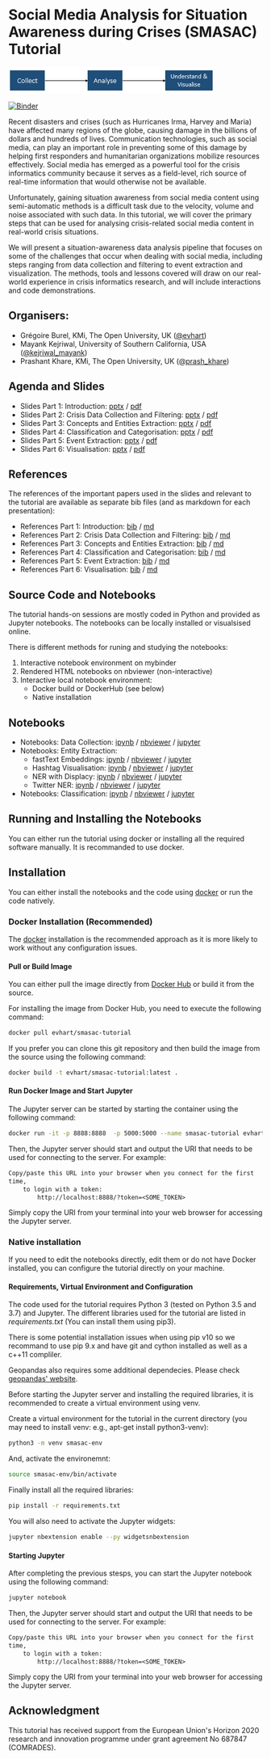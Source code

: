 # Social Media Analysis for Situation Awareness during Crises (SMASAC) Tutorial
![SMASAC](header.png "SMASAC")

[![Binder](https://mybinder.org/badge.svg)](https://mybinder.org/v2/gh/evhart/smasac-tutorial/master)

Recent disasters and crises (such as Hurricanes Irma, Harvey and Maria) have affected many regions of the globe, causing damage in the billions of dollars and hundreds of lives. Communication technologies, such as social media, can play an important role in preventing some of this damage by helping first responders and humanitarian organizations mobilize resources effectively. Social media has emerged as a powerful tool for the crisis informatics community because it serves as a field-level, rich source of real-time information that would otherwise not be available.

Unfortunately, gaining situation awareness from social media content using semi-automatic methods is a difficult task due to the velocity, volume and noise associated with such data. In this tutorial, we will cover the primary steps that can be used for analysing crisis-related social media content in real-world crisis situations.

We will present a situation-awareness data analysis pipeline that focuses on some of the challenges that occur when dealing with social media, including steps ranging from data collection and filtering to event extraction and visualization. The methods, tools and lessons covered will draw on our real-world experience in crisis informatics research, and will include interactions and code demonstrations.

## Organisers:
* Grégoire Burel, KMi, The Open University, UK ([@evhart](https://twitter.com/evhart))
* Mayank Kejriwal, University of Southern California, USA ([@kejriwal_mayank](https://twitter.com/kejriwal_mayank))
* Prashant Khare, KMi, The Open University, UK ([@prash_khare](https://twitter.com/prash_khare))

## Agenda and Slides
* Slides Part 1: Introduction: [pptx](slides/pptx/1-introduction.pptx) / [pdf](slides/pdf/1-introduction.pdf)
* Slides Part 2: Crisis Data Collection and Filtering: [pptx](slides/pptx/2-data-collection.pptx) / [pdf](slides/pdf/2-data-collection.pdf)
* Slides Part 3: Concepts and Entities Extraction: [pptx](slides/pptx/3-entity-extraction.pptx) / [pdf](slides/pdf/3-entity-extraction.pdf)
* Slides Part 4: Classification and Categorisation: [pptx](slides/pptx/4-classification.pptx) / [pdf](slides/pdf/4-classification.pdf)
* Slides Part 5: Event Extraction: [pptx](slides/pptx/5-event-extraction.pptx) / [pdf](slides/pdf/5-event-extraction.pdf)
* Slides Part 6: Visualisation: [pptx](slides/pptx/6-visualisation.pptx) / [pdf](slides/pdf/6-visualisation.pdf)

## References
The references of the important papers used in the slides and relevant to the tutorial are available as separate bib files (and as markdown for each presentation):
* References Part 1: Introduction: [bib](references/bib/1-introduction.bib) / [md](references/md/1-introduction.md)
* References Part 2: Crisis Data Collection and Filtering: [bib](references/bib/2-data-collection.bib) / [md](references/md/2-data-collection.md)
* References Part 3: Concepts and Entities Extraction: [bib](references/bib/3-entity-extraction.bib) / [md](references/md/3-entity-extraction.md)
* References Part 4: Classification and Categorisation: [bib](references/bib/4-classification.bib) / [md](references/md/4-classification.md)
* References Part 5: Event Extraction: [bib](references/bib/5-event-extraction.bib) / [md](references/md/5-event-extraction.md)
* References Part 6: Visualisation: [bib](references/bib/6-visualisation.bib) / [md](references/md/6-visualisation.md)



## Source Code and Notebooks
The tutorial hands-on sessions are mostly coded in Python and provided as Jupyter notebooks. The notebooks can be locally installed or visualsised online.

There is different methods for runing and studying the notebooks:
1. Interactive notebook environment on mybinder
2. Rendered HTML notebooks on nbviewer (non-interactive)
3. Interactive local notebook environment:
    * Docker build or DockerHub (see below)
    * Native installation

## Notebooks
* Notebooks: Data Collection: [ipynb](notebooks/2-data-collection.ipynb) / [nbviewer](http://nbviewer.jupyter.org/github/evhart/smasac-tutorial/blob/master/notebooks/2-data-collection.ipynb) / [jupyter](http://127.0.0.1:8888/notebooks/2-data-collection.ipynb)
* Notebooks: Entity Extraction: 
    * fastText Embeddings: [ipynb](notebooks/3-1-entity-extraction-fasttext-embedding.ipynb) / [nbviewer](http://nbviewer.jupyter.org/github/evhart/smasac-tutorial/blob/master/notebooks/3-1-entity-extraction-fasttext-embedding.ipynb) / [jupyter](http://127.0.0.1:8888/notebooks/3-1-entity-extraction-fasttext-embedding.ipynb)
    * Hashtag Visualisation: [ipynb](notebooks/3-2-entity-extraction-hashtag-visualization.ipynb) / [nbviewer](http://nbviewer.jupyter.org/github/evhart/smasac-tutorial/blob/master/notebooks/3-2-entity-extraction-hashtag-visualization.ipynb) / [jupyter](http://127.0.0.1:8888/notebooks/3-2-entity-extraction-hashtag-visualization.ipynb)
    * NER with Displacy: [ipynb](notebooks/3-3-entity-extraction-NER-displacy.ipynb) / [nbviewer](http://nbviewer.jupyter.org/github/evhart/smasac-tutorial/blob/master/notebooks/3-3-entity-extraction-NER-displacy.ipynb) / [jupyter](http://127.0.0.1:8888/notebooks/3-3-entity-extraction-NER-displacy.ipynb) 
    * Twitter NER: [ipynb](notebooks/3-4-entity-extraction-twitter-NER.ipynb) / [nbviewer](http://nbviewer.jupyter.org/github/evhart/smasac-tutorial/blob/master/notebooks/3-4-entity-extraction-twitter-NER.ipynb) / [jupyter](http://127.0.0.1:8888/notebooks/3-4-entity-extraction-twitter-NER.ipynb)
* Notebooks: Classification: [ipynb](notebooks/4-classification.ipynb) / [nbviewer](http://nbviewer.jupyter.org/github/evhart/smasac-tutorial/blob/master/notebooks/4-classification.ipynb) / [jupyter](http://127.0.0.1:8888/notebooks/4-classification.ipynb)


## Running and Installing the Notebooks
You can either run the tutorial using docker or installing all the required software manually. It is recommanded to use docker.


## Installation
You can either install the notebooks and the code using [docker](https://docker.com/) or run the code natively.

### Docker Installation (Recommended)
The [docker](https://docker.com/) installation is the recommended approach as it is more likely to work without any configuration issues.

#### Pull or Build Image
You can either pull the image directly from [Docker Hub](https://hub.docker.com) or build it from the source.

For installing the image from Docker Hub, you need to execute the following command:
```sh
docker pull evhart/smasac-tutorial
```

If you prefer you can clone this git repository and then build the image from the source using the following command:
```sh
docker build -t evhart/smasac-tutorial:latest .
```

#### Run Docker Image and Start Jupyter 
The Jupyter server can be started by starting the container using the following command:
```sh
docker run -it -p 8888:8888  -p 5000:5000 --name smasac-tutorial evhart/smasac-tutorial:latest
```

Then, the Jupyter server should start and output the URI that needs to be used for connecting to the server. For example:
```
Copy/paste this URL into your browser when you connect for the first time,
    to login with a token:
        http://localhost:8888/?token=<SOME_TOKEN>
```

Simply copy the URI from your terminal into your web browser for accessing the Jupyter server.


### Native installation
If you need to edit the notebooks directly, edit them or do not have Docker installed, you can configure the tutorial directly on your machine. 

#### Requirements, Virtual Environment and Configuration
The code used for the tutorial requires Python 3 (tested on Python 3.5 and 3.7) and Jupyter. The different libraries used for the tutorial are listed in *requirements.txt* (You can install them using pip3).

There is some potential installation issues when using pip v10 so we recommand to use pip 9.x and have git and cython installed as well as a c++11 compliler.

Geopandas also requires some additional dependecies. Please check [geopandas' website](http://geopandas.org/).

Before starting the Jupyter server and installing the required libraries, it is recommended to create a virtual environment using venv.


Create a virtual environment for the tutorial in the current directory (you may need to install venv: e.g., apt-get install python3-venv):
```sh
python3 -m venv smasac-env
```

And, activate the environemnt:
```sh
source smasac-env/bin/activate
```

Finally install all the required libraries:
```sh
pip install -r requirements.txt
```

You will also need to activate the Jupyter widgets:
```sh
jupyter nbextension enable --py widgetsnbextension
```

#### Starting Jupyter
After completing the previous stesps, you can start the Jupyter notebook using the following command:
```sh
jupyter notebook
```

Then, the Jupyter server should start and output the URI that needs to be used for connecting to the server. For example:
```
Copy/paste this URL into your browser when you connect for the first time,
    to login with a token:
        http://localhost:8888/?token=<SOME_TOKEN>
```

Simply copy the URI from your terminal into your web browser for accessing the Jupyter server.
## Acknowledgment
This tutorial has received support from the European Union's Horizon 2020 research and innovation programme under grant agreement No 687847 (COMRADES).

